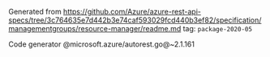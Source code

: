 Generated from https://github.com/Azure/azure-rest-api-specs/tree/3c764635e7d442b3e74caf593029fcd440b3ef82/specification/managementgroups/resource-manager/readme.md tag: `package-2020-05`

Code generator @microsoft.azure/autorest.go@~2.1.161

